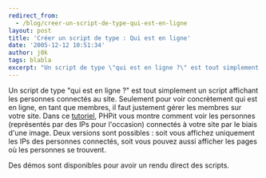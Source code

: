 ```yaml
---
redirect_from:
  - /blog/creer-un-script-de-type-qui-est-en-ligne
layout: post
title: 'Créer un script de type : Qui est en ligne'
date: '2005-12-12 10:51:34'
author: j0k
tags: blabla
excerpt: "Un script de type \"qui est en ligne ?\" est tout simplement un script affichant les personnes connectés au site. Seulement pour voir concrètement qui est en ligne, en tant que membres, il faut justement gérer les membres sur votre site.     \nDans ce [tutoriel](http://www.phpit.net/article/creating-whosonline-script-php/1/), PHPit vous montre comment voir      …"
---
```


Un script de type "qui est en ligne ?" est tout simplement un script affichant les personnes connectés au site. Seulement pour voir concrètement qui est en ligne, en tant que membres, il faut justement gérer les membres sur votre site.
Dans ce [tutoriel](http://www.phpit.net/article/creating-whosonline-script-php/1/), PHPit vous montre comment voir les personnes (représentés par des IPs pour l'occasion) connectés à votre site par le biais d'une image.   Deux versions sont possibles : soit vous affichez uniquement les IPs des personnes connectés, soit vous pouvez aussi afficher les pages où les personnes se trouvent.

Des démos sont disponibles pour avoir un rendu direct des scripts.
